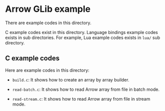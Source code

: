 <!---
  Licensed under the Apache License, Version 2.0 (the "License");
  you may not use this file except in compliance with the License.
  You may obtain a copy of the License at

   http://www.apache.org/licenses/LICENSE-2.0

  Unless required by applicable law or agreed to in writing, software
  distributed under the License is distributed on an "AS IS" BASIS,
  WITHOUT WARRANTIES OR CONDITIONS OF ANY KIND, either express or implied.
  See the License for the specific language governing permissions and
  limitations under the License. See accompanying LICENSE file.
-->

# Arrow GLib example

There are example codes in this directory.

C example codes exist in this directory. Language bindings example
codes exists in sub directories. For example, Lua example codes exists
in `lua/` sub directory.

## C example codes

Here are example codes in this directory:

  * `build.c`: It shows how to create an array by array builder.

<!---
  * `write-batch.c`: It shows how to write Arrow array to file in batch
    mode.
-->

  * `read-batch.c`: It shows how to read Arrow array from file in batch
    mode.

<!---
  * `write-stream.c`: It shows how to write Arrow array to file in
    stream mode.
-->

  * `read-stream.c`: It shows how to read Arrow array from file in
    stream mode.
